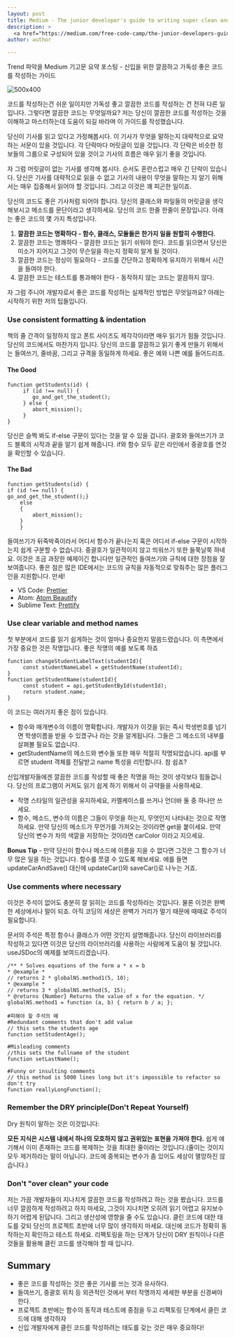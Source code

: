 ```yaml
---
layout: post
title: Medium - The junior developer's guide to writing super clean and readable code
description: >
  <a href="https://medium.com/free-code-camp/the-junior-developers-guide-to-writing-super-clean-and-readable-code-cd2568e08aae">원문 - Chris Blakely</a>
author: author

---
```


Trend 파악을 Medium 기고문 요약 포스팅 - 신입을 위한 깔끔하고 가독성 좋은 코드를 작성하는 가이드

![500x400](https://miro.medium.com/max/1400/1*BbAtAVDs9srxs33lkY9sbw.jpeg)

코드를 작성하는건 쉬운 일이지만 가독성 좋고 깔끔한 코드를 작성하는 건 전혀 다른 일입니다. 그렇다면 깔끔한 코드는 무엇일까요? 저는 당신이 깔끔한 코드를 작성하는 것을 이해하고 마스터하는데 도움이 되길 바라며 이 가이드를 작성했습니다.

당신이 기사를 읽고 있다고 가정해봅시다. 이 기사가 무엇을 말하는지 대략적으로 요약하는 서문이 있을 것입니다. 각 단락마다 머릿글이 있을 것입니다. 각 단락은 비슷한 정보들의 그룹으로 구성되어 있을 것이고 기사의 흐름은 매우 읽기 좋을 것입니다.

자 그럼 머릿글이 없는 기사를 생각해 봅시다. 순서도 혼란스럽고 매우 긴 단락이 있습니다. 당신은 기사를 대략적으로 읽을 수 없고 기사의 내용이 무엇을 말하는 지 알기 위해서는 매우 집중해서 읽어야 할 것입니다. 그리고 이것은 꽤 피곤한 일이죠.

당신의 코드도 좋은 기사처럼 되어야 합니다. 당신의 클래스와 파일들의 머릿글을 생각해보시고 메소드를 문단이라고 생각하세요. 당신의 코드 한줄 한줄이 문장입니다. 아래는 좋은 코드의 몇 가지 특성입니다.

1. <b>깔끔한 코드는 명확하다 - 함수, 클래스, 모듈들은 한가지 일을 원할히 수행한다.</b>
1. 깔끔한 코드는 명쾌하다 - 깔끔한 코드는 읽기 쉬워야 한다. 코드를 읽으면서 당신은 미소가 지어지고 그것이 무슨일을 하는지 정확히 알게 될 것이다.
1. 깔끔한 코드는 정싱이 필요하다 - 코드를 간단하고 정확하게 유지하기 위해서 시간을 들여야 한다.
1. 깔끔한 코드는 테스트를 통과해야 한다 - 동작하지 않는 코드는 깔끔하지 않다.

자 그럼 주니어 개발자로서 좋은 코드를 작성하는 실제적인 방법은 무엇일까요? 아래는 시작하기 위한 저의 팁들입니다.

### Use consistent formatting & indentation

책의 줄 간격이 일정하지 않고 폰트 사이즈도 제각각이라면 매우 읽기가 힘들 것입니다. 당신의 코드에서도 마찬가지 입니다. 당신의 코드를 깔끔하고 읽기 좋게 만들기 위해서는 들여쓰기, 줄바꿈, 그리고 규격을 동일하게 하세요. 좋은 예와 나쁜 예를 들어드리죠.

#### The Good

```
function getStudents(id) {
     if (id !== null) {
        go_and_get_the_student();
     } else {
        abort_mission();
     }
}
```
당신은 슬쩍 봐도 if-else 구문이 있다는 것을 알 수 있을 겁니다. 괄호와 들여쓰기가 코드 블록의 시작과 끝을 알기 쉽게 해줍니다. if와 함수 모두 같은 라인에서 중괄호를 연것을 확인할 수 있습니다.
#### The Bad

```
function getStudents(id) {
if (id !== null) {
go_and_get_the_student();}
    else
    {
        abort_mission();
    }
    }

```
들여쓰기가 뒤죽박죽이라서 어디서 함수가 끝나는지 혹은 어디서 if-else 구문이 시작하는지 쉽게 구분할 수 없습니다. 중괄호가 일관적이지 않고 띄워쓰기 또한 들쭉날쭉 하네요. 이것은 조금 과장한 예제이긴 합니다만 일관적인 들여쓰기와 규칙에 대한 장점을 잘 보여줍니다. 좋은 점은 많은 IDE에서는 코드의 규칙을 자동적으로 맞춰주는 많은 플러그인을 지원합니다. 만세!

* VS Code: <a href="https://marketplace.visualstudio.com/items?itemName=esbenp.prettier-vscode&source=post_page---------------------------">Prettier</a>
* Atom: <a href="https://atom.io/packages/atom-beautify?source=post_page---------------------------">Atom Beautify</a>
* Sublime Text: <a href="https://packagecontrol.io/packages/HTML-CSS-JS%20Prettify?source=post_page---------------------------">Prettify</a>


### Use clear variable and method names

첫 부분에서 코드를 읽기 쉽게하는 것이 얼마나 중요한지 말씀드렸습니다. 이 측면에서 가장 중요한 것은 작명입니다. 좋은 작명의 예를 보도록 하죠

```
function changeStudentLabelText(studentId){                  
     const studentNameLabel = getStudentName(studentId);
}
function getStudentName(studentId){
     const student = api.getStudentById(studentId);
     return student.name;
}
```
이 코드는 여러가지 좋은 점이 있습니다.
* 함수와 매개변수의 이름이 명확합니다. 개발자가 이것을 읽는 즉시 학생번호를 넘기면 학생이름을 받을 수 있겠구나 라는 것을 알게됩니다. 그들은 그 메소드의 내부를 살펴볼 필요도 없습니다.
* getStudentName의 메소드와 변수들 또한 매우 적절히 작명되었습니다. api를 부르면 student 객체를 전달받고 name 특성을 리턴합니다. 참 쉽죠?

신입개발자들에겐 깔끔한 코드를 작성할 때 좋은 작명을 하는 것이 생각보다 힘들겁니다. 당신의 프로그램이 커져도 읽기 쉽게 하기 위해서 이 규약들을 사용하세요.

* 작명 스타일의 일관성을 유지하세요, 카멜케이스를 쓰거나 언더바 둘 중 하나만 쓰세요.
* 함수, 메소드, 변수의 이름은 그들이 무엇을 하는지, 무엇인지 나타내는 것으로 작명하세요. 만약 당신의 메소드가 무언가를 가져오는 것이라면 get을 붙이세요. 만약 당신의 변수가 차의 색깔을 저장하는 것이라면 carColor 이라고 지으세요.

<b>Bonus Tip</b> - 만약 당신이 함수나 메소드에 이름을 지을 수 없다면 그것은 그 함수가 너무 많은 일을 하는 것입니다. 함수를 쪼갤 수 있도록 해보세요. 에를 들면 updateCarAndSave() 대신에 updateCar()와 saveCar()로 나누는 거죠.

### Use comments where necessary

이것은 주석이 없어도 충분히 잘 읽히는 코드를 작성하라는 것입니다. 물론 이것은 완벽한 세상에서나 말이 되죠. 아직 코딩의 세상은 완벽가 거리가 멀기 때문에 때때로 주석이 필요합니다.

문서의 주석은 특정 함수나 클래스가 어떤 것인지 설명해줍니다. 당신이 라이브러리를 작성하고 있다면 이것은 당신의 라이브러리를 사용하는 사람에게 도움이 될 것입니다. useJSDoc의 예제를 보여드리겠습니다.

```
/** * Solves equations of the form a * x = b
* @example *
// returns 2 * globalNS.method1(5, 10);
* @example *
// returns 3 * globalNS.method(5, 15);
* @returns {Number} Returns the value of x for the equation. */ globalNS.method1 = function (a, b) { return b / a; };
```

```
#피해야 할 주석의 예
#Redundant comments that don't add value
// this sets the students age
function setStudentAge();

#Misleading comments
//this sets the fullname of the student
function setLastName();

#Funny or insulting comments
// this method is 5000 lines long but it's impossible to refactor so don't try
function reallyLongFunction();

```

### Remember the DRY principle(Don't Repeat Yourself)

Dry 원칙이 말하는 것은 이것입니다:

<b>모든 지식은 시스템 내에서 하나의 모호하지 않고 권위있는 표현을 가져야 한다.</b>
쉽게 얘기해서 이미 존재하는 코드를 복제하는 것을 최대한 줄이라는 것입니다.(줄이는 것이지 모두 제거하라는 말이 아닙니다. 코드에 중복되는 변수가 좀 있어도 세상이 멸망하진 않습니다.)

### Don't "over clean" your code

저는 가끔 개발자들이 지나치게 깔끔한 코드를 작성하려고 하는 것을 봤습니다. 코드를 너무 깔끔하게 작성하려고 하지 마세요, 그것이 지나치면 오히려 읽기 어렵고 유지보수 하기 어렵게 된답니다. 그리고 생산성에 영향을 줄 수도 있습니다. 클린 코드에 대한 태도를 갖되 당신의 프로젝트 초반에 너무 많이 생각하지 마세요. 대신에 코드가 정확히 동작하는지 확인하고 테스트 하세요. 리펙토링을 하는 단계가 당신이 DRY 원칙이나 다른 것들을 활용해 클린 코드를 생각해야 할 때 입니다.

## Summary
* 좋은 코드를 작성하는 것은 좋은 기사를 쓰는 것과 유사하다.
* 들여쓰기, 중괄호 위치 등 외관적인 것에서 부터 작명까지 세세한 부분을 신경써야 한다.
* 프로젝트 초반에는 함수의 동작과 테스트에 중점을 두고 리팩토링 단계에서 클린 코드에 대해 생각하자
* 신입 개발자에게 클린 코드를 작성하려는 태도를 갖는 것은 매우 중요하다!
